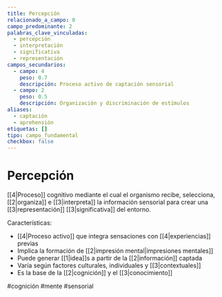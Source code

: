 ```yaml
---
title: Percepción
relacionado_a_campo: 0
campo_predominante: 2
palabras_clave_vinculadas:
  - percepción
  - interpretación
  - significativa
  - representación
campos_secundarios:
  - campo: 4
    peso: 0.7
    descripción: Proceso activo de captación sensorial
  - campo: 2
    peso: 0.5
    descripción: Organización y discriminación de estímulos
aliases:
  - captación
  - aprehensión
etiquetas: []
tipo: campo_fundamental
checkbox: false
---
```

# Percepción

[[4|Proceso]] cognitivo mediante el cual el organismo recibe, selecciona, [[2|organiza]] e [[3|interpreta]] la información sensorial para crear una [[3|representación]] [[3|significativa]] del entorno.

Características:
- [[4|Proceso activo]] que integra sensaciones con [[4|experiencias]] previas
- Implica la formación de [[2|impresión mental|impresiones mentales]]
- Puede generar [[1|idea]]s a partir de la [[2|información]] captada
- Varía según factores culturales, individuales y [[3|contextuales]]
- Es la base de la [[2|cognición]] y el [[3|conocimiento]]

#cognición #mente #sensorial
